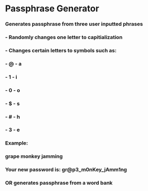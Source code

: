 # Passphrase Generator
### Generates passphrase from three user inputted phrases
### - Randomly changes one letter to capitialization
### - Changes certain letters to symbols such as:
###     - @ - a
###     - 1 - i
###     - 0 - o
###     - $ - s
###     - # - h
###     - 3 - e
### Example: 
### grape monkey jamming
### Your new password is: gr@p3_m0nKey_jAmm1ng
### OR generates passphrase from a word bank
